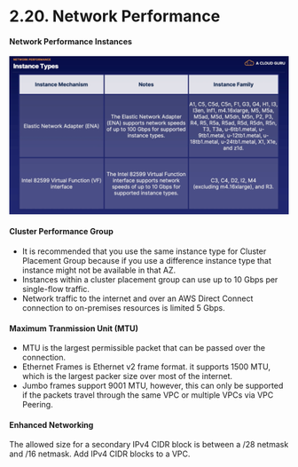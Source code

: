 # 2.20. Network Performance

#### Network Performance Instances

![Network Performance Instances](./../assets/network_performance_instances.png?raw=true)

#### Cluster Performance Group

- It is recommended that you use the same instance type for Cluster Placement Group because if you use a difference instance type that instance might not be available in that AZ.
- Instances within a cluster placement group can use up to 10 Gbps per single-flow traffic.
- Network traffic to the internet and over an AWS Direct Connect connection to on-premises resources is limited 5 Gbps.

#### Maximum Tranmission Unit (MTU)

- MTU is the largest permissible packet that can be passed over the connection.
- Ethernet Frames is Ethernet v2 frame format. it supports 1500 MTU, which is the largest packer size over most of the internet.
- Jumbo frames support 9001 MTU, however, this can only be supported if the packets travel through the same VPC or multiple VPCs via VPC Peering.

#### Enhanced Networking

The allowed size for a secondary IPv4 CIDR block is between a /28 netmask and /16 netmask. Add IPv4 CIDR blocks to a VPC.
